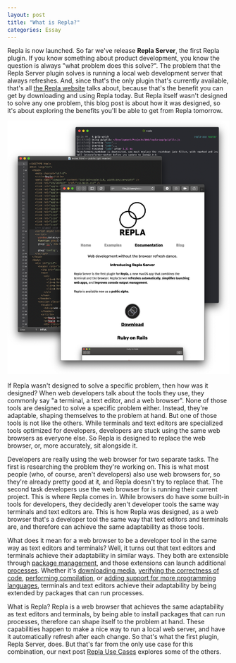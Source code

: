 ```yaml
---
layout: post
title: "What is Repla?"
categories: Essay
---
```


Repla is now launched. So far we've release **Repla Server**, the first Repla plugin. If you know something about product development, you know the question is always "what problem does this solve?". The problem that the Repla Server plugin solves is running a local web development server that always refreshes. And, since that's the only plugin that's currently available, that's all [the Repla website](https://repla.app/) talks about, because that's the benefit you can get by downloading and using Repla today. But Repla itself wasn't designed to solve any one problem, this blog post is about how it was designed, so it's about exploring the benefits you'll be able to get from Repla tomorrow.

![Trifecta](/assets/2020-01-13-trifecta.png)

If Repla wasn't designed to solve a specific problem, then how was it designed? When web developers talk about the tools they use, they commonly say "a terminal, a text editor, and a web browser". None of those tools are designed to solve a specific problem either. Instead, they're adaptable, shaping themselves to the problem at hand. But one of those tools is not like the others. While terminals and text editors are specialized tools optimized for developers, developers are stuck using the same web browsers as everyone else. So Repla is designed to replace the web browser, or, more accurately, sit alongside it.

Developers are really using the web browser for two separate tasks. The first is researching the problem they're working on. This is what most people (who, of course, aren't developers) also use web browsers for, so they're already pretty good at it, and Repla doesn't try to replace that. The second task developers use the web browser for is running their current project. This is where Repla comes in. While browsers do have some built-in tools for developers, they decidedly aren't developer tools the same way terminals and text editors are. This is how Repla was designed, as a web browser that's a developer tool the same way that text editors and terminals are, and therefore can achieve the same adaptability as those tools.

What does it mean for a web browser to be a developer tool in the same way as text editors and terminals? Well, it turns out that text editors and terminals achieve their adaptability in  similar ways. They both are extensible through [package management](https://en.wikipedia.org/wiki/Package_manager), and those extensions can launch additional [processes](https://en.wikipedia.org/wiki/Process_(computing)). Whether it's [downloading media](https://github.com/ytdl-org/youtube-dl/), [verifying the correctness of code](https://atom.io/packages/linter), [performing compilation](https://lldb.llvm.org/), or [adding support for more programming languages](https://marketplace.visualstudio.com/items?itemName=kiadstudios.vscode-swift), terminals and text editors achieve their adaptability by being extended by packages that can run processes.

What is Repla? Repla is a web browser that achieves the same adaptability as text editors and terminals, by being able to install packages that can run processes, therefore can shape itself to the problem at hand. These capabilities happen to make a nice way to run a local web server, and have it automatically refresh after each change. So that's what the first plugin, Repla Server, does. But that's far from the only use case for this combination, our next post [Repla Use Cases]() explores some of the others.
